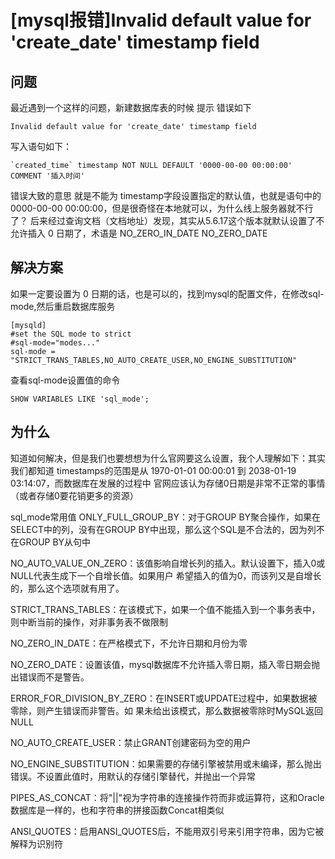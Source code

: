# [mysql报错]Invalid default value for 'create_date' timestamp field
## 问题
最近遇到一个这样的问题，新建数据库表的时候 提示 错误如下
```
Invalid default value for 'create_date' timestamp field
```
写入语句如下：
```
`created_time` timestamp NOT NULL DEFAULT '0000-00-00 00:00:00' COMMENT '插入时间'
```
错误大致的意思 就是不能为 timestamp字段设置指定的默认值，也就是语句中的 0000-00-00 00:00:00，但是很奇怪在本地就可以，为什么线上服务器就不行了？
后来经过查询文档（文档地址）发现，其实从5.6.17这个版本就默认设置了不允许插入 0 日期了，术语是 NO_ZERO_IN_DATE  NO_ZERO_DATE

## 解决方案
如果一定要设置为 0 日期的话，也是可以的，找到mysql的配置文件，在修改sql-mode,然后重启数据库服务
```
[mysqld]
#set the SQL mode to strict
#sql-mode="modes..." 
sql-mode = "STRICT_TRANS_TABLES,NO_AUTO_CREATE_USER,NO_ENGINE_SUBSTITUTION"
```
查看sql-mode设置值的命令
```
SHOW VARIABLES LIKE 'sql_mode';
```
## 为什么
知道如何解决，但是我们也要想想为什么官网要这么设置，我个人理解如下：其实我们都知道 timestamps的范围是从 1970-01-01 00:00:01 到 2038-01-19 03:14:07，而数据库在发展的过程中 官网应该认为存储0日期是非常不正常的事情（或者存储0要花销更多的资源）



sql_mode常用值
ONLY_FULL_GROUP_BY：对于GROUP BY聚合操作，如果在SELECT中的列，没有在GROUP BY中出现，那么这个SQL是不合法的，因为列不在GROUP BY从句中



NO_AUTO_VALUE_ON_ZERO：该值影响自增长列的插入。默认设置下，插入0或NULL代表生成下一个自增长值。如果用户 希望插入的值为0，而该列又是自增长的，那么这个选项就有用了。



STRICT_TRANS_TABLES：在该模式下，如果一个值不能插入到一个事务表中，则中断当前的操作，对非事务表不做限制



NO_ZERO_IN_DATE：在严格模式下，不允许日期和月份为零



NO_ZERO_DATE：设置该值，mysql数据库不允许插入零日期，插入零日期会抛出错误而不是警告。



ERROR_FOR_DIVISION_BY_ZERO：在INSERT或UPDATE过程中，如果数据被零除，则产生错误而非警告。如 果未给出该模式，那么数据被零除时MySQL返回NULL



NO_AUTO_CREATE_USER：禁止GRANT创建密码为空的用户



NO_ENGINE_SUBSTITUTION：如果需要的存储引擎被禁用或未编译，那么抛出错误。不设置此值时，用默认的存储引擎替代，并抛出一个异常



PIPES_AS_CONCAT：将"||"视为字符串的连接操作符而非或运算符，这和Oracle数据库是一样的，也和字符串的拼接函数Concat相类似



ANSI_QUOTES：启用ANSI_QUOTES后，不能用双引号来引用字符串，因为它被解释为识别符
